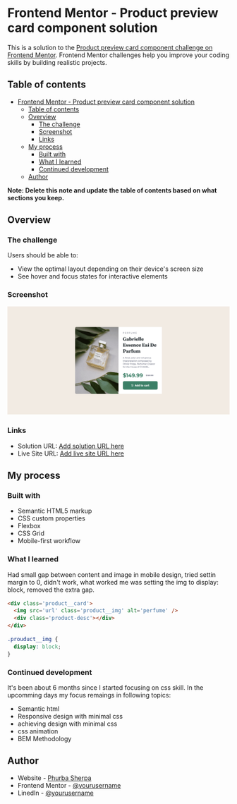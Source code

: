 # Frontend Mentor - Product preview card component solution

This is a solution to the [Product preview card component challenge on Frontend Mentor](https://www.frontendmentor.io/challenges/product-preview-card-component-GO7UmttRfa). Frontend Mentor challenges help you improve your coding skills by building realistic projects. 

## Table of contents

- [Frontend Mentor - Product preview card component solution](#frontend-mentor---product-preview-card-component-solution)
  - [Table of contents](#table-of-contents)
  - [Overview](#overview)
    - [The challenge](#the-challenge)
    - [Screenshot](#screenshot)
    - [Links](#links)
  - [My process](#my-process)
    - [Built with](#built-with)
    - [What I learned](#what-i-learned)
    - [Continued development](#continued-development)
  - [Author](#author)

**Note: Delete this note and update the table of contents based on what sections you keep.**

## Overview

### The challenge

Users should be able to:

- View the optimal layout depending on their device's screen size
- See hover and focus states for interactive elements

### Screenshot

![](./images/ss-desktop.png)

### Links

- Solution URL: [Add solution URL here](https://github.com/Phurba-Sherpa/frontend-mentor--product-preview-component)
- Live Site URL: [Add live site URL here](https://phurba-sherpa.github.io/frontend-mentor--product-preview-component/)

## My process

### Built with

- Semantic HTML5 markup
- CSS custom properties
- Flexbox
- CSS Grid
- Mobile-first workflow

### What I learned

Had small gap between content and image in mobile design, tried settin margin to 0, didn't work, what worked me was setting the img to display: block, removed the extra gap.
```html
<div class='product__card'>
  <img src='url' class='product__img' alt='perfume' />
  <div class='product-desc'></div>
</div>
```
```css
.prouduct__img {
  display: block;
}
```
### Continued development

It's been about 6 months since I started focusing on css skill. In the upcomming days my focus remaings in following topics:
- Semantic html
- Responsive design with minimal css
- achieving design with minimal css 
- css animation
- BEM Methodology

## Author

- Website - [Phurba Sherpa](https://phurbasherpa.name.np)
- Frontend Mentor - [@yourusername](https://www.frontendmentor.io/profile/Phurba-Sherpa)
- LinedIn - [@yourusername](https://linkedin.com/in/phurbas)

